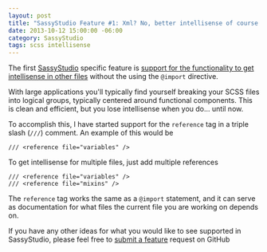 ```yaml
---
layout: post
title: "SassyStudio Feature #1: Xml? No, better intellisense of course!"
date: 2013-10-12 15:00:00 -06:00
category: SassyStudio
tags: scss intellisense
---
```


<p class="jumbotron">
	The first <a href="https://github.com/darrenkopp/SassyStudio">SassyStudio</a> specific feature is 
	<a href="https://github.com/darrenkopp/SassyStudio/issues/10">support for the functionality to get intellisense in other files</a> 
	without the using the <code>@import</code> directive.
</p>

With large applications you'll typically find yourself breaking your SCSS files into logical groups,
typically centered around functional components. This is clean and efficient, but you lose intellisense
when you do... until now.

To accomplish this, I have started support for the `reference` tag in a triple slash (`///`) comment.
An example of this would be

    /// <reference file="variables" /> 

To get intellisense for multiple files, just add multiple references

    /// <reference file="variables" />
    /// <reference file="mixins" />

The `reference` tag works the same as a `@import` statement, and it can serve
as documentation for what files the current file you are working on depends on.

If you have any other ideas for what you would like to see supported in SassyStudio, please feel free
to [submit a feature](https://github.com/darrenkopp/SassyStudio/issues) request on GitHub